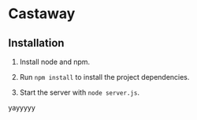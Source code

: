 Castaway
========

## Installation

1. Install node and npm.

2. Run `npm install` to install the project dependencies.

3. Start the server with `node server.js`.

yayyyyy